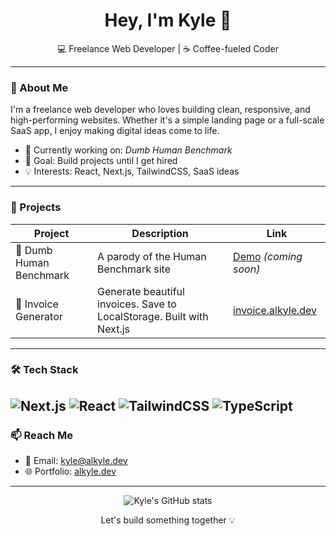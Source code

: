 <h1 align="center">Hey, I'm Kyle 👋</h1>

<p align="center">
  💻 Freelance Web Developer | ☕ Coffee-fueled Coder
</p>

---

### 🚀 About Me
I'm a freelance web developer who loves building clean, responsive, and high-performing websites. Whether it's a simple landing page or a full-scale SaaS app, I enjoy making digital ideas come to life.

- 🔨 Currently working on: *Dumb Human Benchmark*
- 🎯 Goal: Build projects until I get hired
- 💡 Interests: React, Next.js, TailwindCSS, SaaS ideas

---

### 🧪 Projects

| Project | Description | Link |
|--------|-------------|------|
| 🧠 Dumb Human Benchmark | A parody of the Human Benchmark site | [Demo](#) *(coming soon)* |
| 🧾 Invoice Generator | Generate beautiful invoices. Save to LocalStorage. Built with Next.js | [invoice.alkyle.dev](https://invoice.alkyle.dev) |

---

### 🛠 Tech Stack

![Next.js](https://img.shields.io/badge/-Next.js-000?style=flat-square&logo=next.js)
![React](https://img.shields.io/badge/-React-61DAFB?style=flat-square&logo=react)
![TailwindCSS](https://img.shields.io/badge/-TailwindCSS-38B2AC?style=flat-square&logo=tailwind-css)
![TypeScript](https://img.shields.io/badge/-TypeScript-3178C6?style=flat-square&logo=typescript)
---

### 📫 Reach Me

- 📧 Email: [kyle@alkyle.dev](mailto:kyle@alkyle.dev)
- 🌐 Portfolio: [alkyle.dev](https://alkyle.dev)

---

<p align="center">
  <img src="https://github-readme-stats.vercel.app/api?username=alkyleee&show_icons=true&theme=radical" alt="Kyle's GitHub stats" />
</p>

<p align="center">
  Let's build something together 💡
</p>
